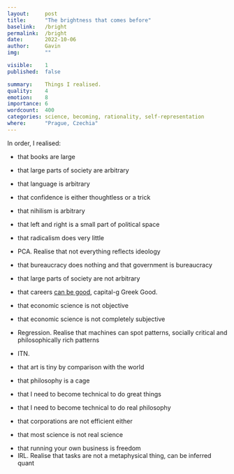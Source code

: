 ```yaml
---
layout:     post
title:      "The brightness that comes before"
baselink:   /bright
permalink:  /bright
date:       2022-10-06
author:     Gavin   
img:        ""

visible:    1
published:  false

summary:    Things I realised.
quality:    4
emotion:    8
importance: 6
wordcount:  400
categories: science, becoming, rationality, self-representation 
where:      "Prague, Czechia"
---
```


In order, I realised:

<!-- - that parents are people -->
- that books are large
- that large parts of society are arbitrary
- that language is arbitrary
- that confidence is either thoughtless or a trick
- that nihilism is arbitrary

- that left and right is a small part of political space 
- that radicalism does very little
- PCA. Realise that not everything reflects ideology
- that bureaucracy does nothing and that government is bureaucracy
- that large parts of society are not arbitrary
- that careers [can be good](https://www.degruyter.com/document/doi/10.1515/jcc-2012-1870/html), capital-g Greek Good.
- that economic science is not objective
- that economic science is not completely subjective

- Regression. Realise that machines can spot patterns, socially critical and philosophically rich patterns
- ITN. 

- that art is tiny by comparison with the world
- that philosophy is a cage
- that I need to become technical to do great things
- that I need to become technical to do real philosophy
- that corporations are not efficient either
- that most science is not real science
<!-- - that I have arrived (thanks Tyler) -->
- that running your own business is freedom
- IRL. Realise that tasks are not a metaphysical thing, can be inferred quant
